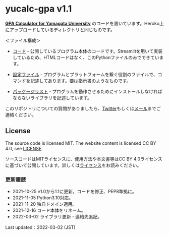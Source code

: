 # yucalc-gpa v1.1

[**GPA Calculator for Yamagata University**](https://calc.remh.dev/) のコードを置いています。Heroku上にアップロードしているディレクトリと同じものです。

＜ファイル構成＞

* [コード](GPACalculator.py) &dash; 公開しているプログラム本体のコードです。Streamlitを用いて実装しているため、HTMLコードはなく、このPythonファイルのみでできています。

* [設定ファイル](Procfile) &dash; プログラムとプラットフォームを繋ぐ役割のファイルで、コマンドを記述してあります。要は指示書のようなものです。

* [パッケージリスト](requirements.txt) &dash; プログラムを動作させるためにインストールしなければならないライブラリを記述しています。

このリポジトリについての質問がありましたら、[Twitter](https://www.twitter.com/4voltex/)もしくは[メール](<mailto:remh@ymail.ne.jp>)までご連絡ください。

## License

The source code is licensed MIT. The website content is licensed CC BY 4.0, see [LICENSE](LICENSE.txt).

ソースコードはMITライセンスに、使用方法や本文書等はCC BY 4.0ライセンスに基づいて公開しています。詳しくは[ライセンス](LICENSE.txt)をお読みください。

### 更新履歴

* 2021-10-25 v1.0から1.1に更新。コードを修正、PEP8準拠に。
* 2021-11-05 Python3.10対応。
* 2021-11-20 独自ドメイン適用。
* 2021-12-16 コード本体をリネーム。
* 2022-03-02 ライブラリ更新・連絡先追記。

Last updated：2022-03-02 (JST)
